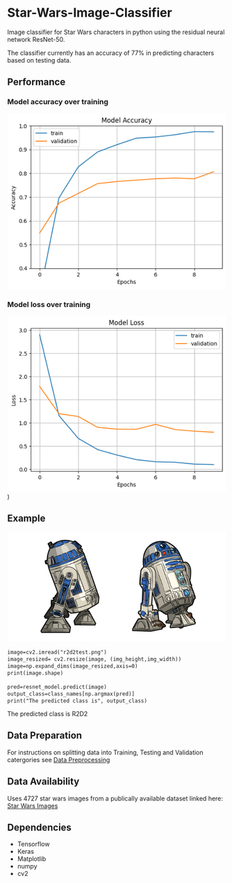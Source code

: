 # Star-Wars-Image-Classifier

 Image classifier for Star Wars characters in python using the residual neural network ResNet-50.

 The classifier currently has an accuracy of 77% in predicting characters based on testing data.

## Performance

### Model accuracy over training
![modacc](https://github.com/JeevanDhinsa/Star-Wars-Image-Classifier/blob/main/Outputs/modacc.png)

### Model loss over training
![modloss](https://github.com/JeevanDhinsa/Star-Wars-Image-Classifier/blob/main/Outputs/modloss.png))

## Example

![r2d2](https://github.com/JeevanDhinsa/Star-Wars-Image-Classifier/blob/main/Outputs/r2d2test.png)

```
image=cv2.imread("r2d2test.png")
image_resized= cv2.resize(image, (img_height,img_width))
image=np.expand_dims(image_resized,axis=0)
print(image.shape)

pred=resnet_model.predict(image)
output_class=class_names[np.argmax(pred)]
print("The predicted class is", output_class)
```
The predicted class is R2D2

## Data Preparation

For instructions on splitting data into Training, Testing and Validation catergories see [Data Preprocessing](https://github.com/JeevanDhinsa/Star-Wars-Image-Classifier/blob/main/star_wars_classifier.ipynb)

## Data Availability

Uses 4727 star wars images from a publically available dataset linked here: [Star Wars Images](https://www.kaggle.com/datasets/mathurinache/star-wars-images?resource=download)

## Dependencies

* Tensorflow
* Keras
* Matplotlib
* numpy
* cv2
